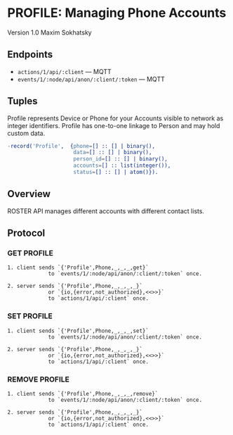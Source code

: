 PROFILE: Managing Phone Accounts
================================

Version 1.0 Maxim Sokhatsky

Endpoints
---------

* `actions/1/api/:client` — MQTT
* `events/1/:node/api/anon/:client/:token` — MQTT

Tuples
------

Profile represents Device or Phone for your Accounts visible to network as integer identifiers.
Profile has one-to-one linkage to Person and may hold custom data.

```erlang
-record('Profile',  {phone=[] :: [] | binary(),
                     data=[] :: [] | binary(),
                     person_id=[] :: [] | binary(),
                     accounts=[] :: list(integer()),
                     status=[] :: [] | atom()}).
```

Overview
--------

ROSTER API manages different accounts with different contact lists.

Protocol
--------

### GET PROFILE

```
1. client sends `{'Profile',Phone,_,_,_,get}`
             to `events/1/:node/api/anon/:client/:token` once.
```

```
2. server sends `{'Profile',Phone,_,_,_,_}`
             or `{io,{error,not_authorized},<<>>}`
             to `actions/1/api/:client` once.
```

### SET PROFILE

```
1. client sends `{'Profile',Phone,_,_,_,set}`
             to `events/1/:node/api/anon/:client/:token` once.
```

```
2. server sends `{'Profile',Phone,_,_,_,_}`
             or `{io,{error,not_authorized},<<>>}`
             to `actions/1/api/:client` once.
```

### REMOVE PROFILE

```
1. client sends `{'Profile',Phone,_,_,_,remove}`
             to `events/1/:node/api/anon/:client/:token` once.
```

```
2. server sends `{'Profile',Phone,_,_,_,_}`
             or `{io,{error,not_authorized},<<>>}`
             to `actions/1/api/:client` once.
```
